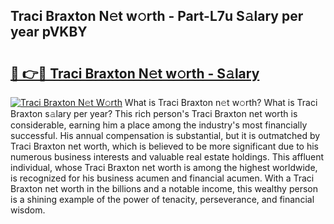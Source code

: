 ## Traci Braxton N𝚎t w𝚘rth - Part-L7u S𝚊lary per year pVKBY

# <h2><a href="http://gc3618r.nevu.top/?p=Traci+Braxton">🔗 👉🔴 Traci Braxton N𝚎t w𝚘rth - S𝚊lary</a></h2>

[![Traci Braxton N𝚎t W𝚘rth](https://i.imgur.com/Oavwk0R.jpeg)](http://gc3618r.nevu.top/?p=Traci+Braxton)
What is Traci Braxton n𝚎t w𝚘rth? What is Traci Braxton s𝚊lary per year?
This rich person's Traci Braxton net worth is considerable, earning him a place among the industry's most financially successful. His annual compensation is substantial, but it is outmatched by Traci Braxton net worth, which is believed to be more significant due to his numerous business interests and valuable real estate holdings. This affluent individual, whose Traci Braxton net worth is among the highest worldwide, is recognized for his business acumen and financial acumen. With a Traci Braxton net worth in the billions and a notable income, this wealthy person is a shining example of the power of tenacity, perseverance, and financial wisdom.
